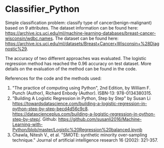 # Classifier_Python
Simple classification problem: classify type of cancer(benign-malignant) based on 9 attributes.
The dataset information can be found here: https://archive.ics.uci.edu/ml/machine-learning-databases/breast-cancer-wisconsin/wdbc.names.
The dataset can be found here: https://archive.ics.uci.edu/ml/datasets/Breast+Cancer+Wisconsin+%28Diagnostic%29.

The accuracy of two different approaches was evaluated. The logistic regression method has reached the 0.96 accuracy on test dataset. More details on the evaluation of the method can be found in the code.

References for the code and the methods used:
1. "The practice of computing using Python", 2nd Edition, by William F. Punch (Author), Richard Enbody (Author). ISBN-13: 978-0134380315.
2. "Building A Logistic Regression in Python, Step by Step" by Susan Li https://towardsdatascience.com/building-a-logistic-regression-in-python-step-by-step-becd4d56c9c8. https://datascienceplus.com/building-a-logistic-regression-in-python-step-by-step/. Github: https://github.com/susanli2016/Machine-Learning-with-Python/blob/master/Logistic%20Regression%20balanced.ipynb
3. Chawla, Nitesh V., et al. "SMOTE: synthetic minority over-sampling technique." Journal of artificial intelligence research 16 (2002): 321-357.

